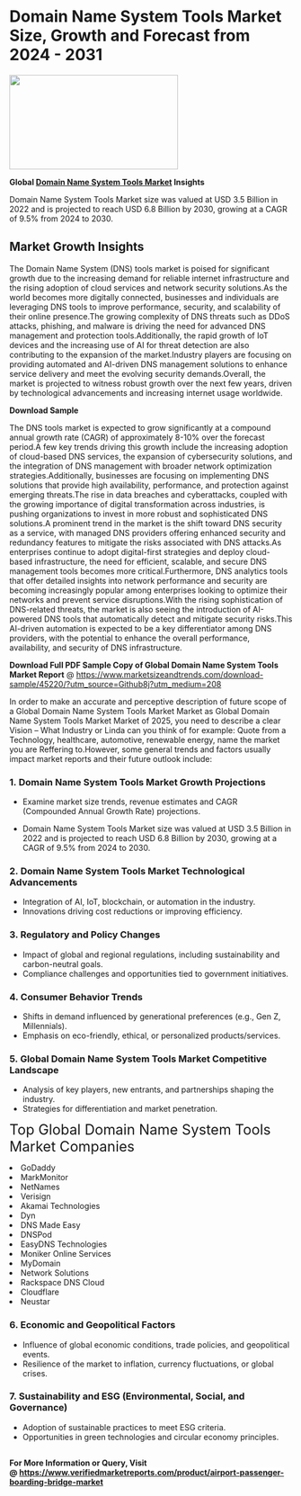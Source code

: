<H1>Domain Name System Tools Market Size, Growth and Forecast from 2024 - 2031</H1><img class="aligncenter size-medium wp-image-584254" src="https://thirdeyenews.in/wp-content/uploads/2024/09/Global-Market-Research-300x168.jpeg" alt="" width="300" height="168" /><p><strong>Global&nbsp;<a href="https://www.marketsizeandtrends.com/download-sample/45220/?utm_source=Github8j?utm_medium=208">Domain Name System Tools Market</a> Insights</strong></p><p>Domain Name System Tools Market size was valued at USD 3.5 Billion in 2022 and is projected to reach USD 6.8 Billion by 2030, growing at a CAGR of 9.5% from 2024 to 2030.</p><p><h2>Market Growth Insights</h2> <p>The Domain Name System (DNS) tools market is poised for significant growth due to the increasing demand for reliable internet infrastructure and the rising adoption of cloud services and network security solutions.As the world becomes more digitally connected, businesses and individuals are leveraging DNS tools to improve performance, security, and scalability of their online presence.The growing complexity of DNS threats such as DDoS attacks, phishing, and malware is driving the need for advanced DNS management and protection tools.Additionally, the rapid growth of IoT devices and the increasing use of AI for threat detection are also contributing to the expansion of the market.Industry players are focusing on providing automated and AI-driven DNS management solutions to enhance service delivery and meet the evolving security demands.Overall, the market is projected to witness robust growth over the next few years, driven by technological advancements and increasing internet usage worldwide.</p> <p><strong>Download Sample</strong></p> <p>The DNS tools market is expected to grow significantly at a compound annual growth rate (CAGR) of approximately 8-10% over the forecast period.A few key trends driving this growth include the increasing adoption of cloud-based DNS services, the expansion of cybersecurity solutions, and the integration of DNS management with broader network optimization strategies.Additionally, businesses are focusing on implementing DNS solutions that provide high availability, performance, and protection against emerging threats.The rise in data breaches and cyberattacks, coupled with the growing importance of digital transformation across industries, is pushing organizations to invest in more robust and sophisticated DNS solutions.A prominent trend in the market is the shift toward DNS security as a service, with managed DNS providers offering enhanced security and redundancy features to mitigate the risks associated with DNS attacks.As enterprises continue to adopt digital-first strategies and deploy cloud-based infrastructure, the need for efficient, scalable, and secure DNS management tools becomes more critical.Furthermore, DNS analytics tools that offer detailed insights into network performance and security are becoming increasingly popular among enterprises looking to optimize their networks and prevent service disruptions.With the rising sophistication of DNS-related threats, the market is also seeing the introduction of AI-powered DNS tools that automatically detect and mitigate security risks.This AI-driven automation is expected to be a key differentiator among DNS providers, with the potential to enhance the overall performance, availability, and security of DNS infrastructure.<p><span class=""><strong>Download Full PDF Sample Copy of Global Domain Name System Tools Market Report</strong> @ <a href="https://www.marketsizeandtrends.com/download-sample/45220/?utm_source=Github8j?utm_medium=208" target="_blank">https://www.marketsizeandtrends.com/download-sample/45220/?utm_source=Github8j?utm_medium=208</a></span></p><p>In order to make an accurate and perceptive description of future scope of a Global&nbsp;Domain Name System Tools Market Market as Global&nbsp;Domain Name System Tools Market Market of 2025, you need to describe a clear Vision &ndash; What Industry or Linda can you think of for example: Quote from a Technology, healthcare, automotive, renewable energy, name the market you are Reffering to.However, some general trends and factors usually impact market reports and their future outlook include:</p><h3>1.&nbsp;<strong>Domain Name System Tools Market Growth Projections</strong></h3><ul><li>Examine market size trends, revenue estimates and CAGR (Compounded Annual Growth Rate) projections.</li><li><p>Domain Name System Tools Market size was valued at USD 3.5 Billion in 2022 and is projected to reach USD 6.8 Billion by 2030, growing at a CAGR of 9.5% from 2024 to 2030.</p></li></ul><h3>2.&nbsp;<strong>Domain Name System Tools Market Technological Advancements</strong></h3><ul><li>Integration of AI, IoT, blockchain, or automation in the industry.</li><li>Innovations driving cost reductions or improving efficiency.</li></ul><h3>3.&nbsp;<strong>Regulatory and Policy Changes</strong></h3><ul><li>Impact of global and regional regulations, including sustainability and carbon-neutral goals.</li><li>Compliance challenges and opportunities tied to government initiatives.</li></ul><h3>4.&nbsp;<strong>Consumer Behavior Trends</strong></h3><ul><li>Shifts in demand influenced by generational preferences (e.g., Gen Z, Millennials).</li><li>Emphasis on eco-friendly, ethical, or personalized products/services.</li></ul><h3>5.&nbsp;<strong>Global Domain Name System Tools Market Competitive Landscape</strong></h3><ul><li>Analysis of key players, new entrants, and partnerships shaping the industry.</li><li>Strategies for differentiation and market penetration.</li></ul><p data-pm-slice="1 1 []"><span style="color: inherit; font-family: inherit; font-size: 25px;">Top Global Domain Name System Tools Market Companies</span></p><div class="" data-test-id=""><p><li>GoDaddy</li><li> MarkMonitor</li><li> NetNames</li><li> Verisign</li><li> Akamai Technologies</li><li> Dyn</li><li> DNS Made Easy</li><li> DNSPod</li><li> EasyDNS Technologies</li><li> Moniker Online Services</li><li> MyDomain</li><li> Network Solutions</li><li> Rackspace DNS Cloud</li><li> Cloudflare</li><li> Neustar</li></p></div><h3>6.&nbsp;<strong>Economic and Geopolitical Factors</strong></h3><ul><li>Influence of global economic conditions, trade policies, and geopolitical events.</li><li>Resilience of the market to inflation, currency fluctuations, or global crises.</li></ul><h3>7.&nbsp;<strong>Sustainability and ESG (Environmental, Social, and Governance)</strong></h3><ul><li>Adoption of sustainable practices to meet ESG criteria.</li><li>Opportunities in green technologies and circular economy principles.</li></ul><h2><strong style="font-size: 14px;">For More Information or Query, Visit @&nbsp;</strong><a style="background-color: #ffffff; font-size: 14px;" href="https://www.marketsizeandtrends.com/report/domain-name-system-tools-market/" target="_blank">https://www.verifiedmarketreports.com/product/airport-passenger-boarding-bridge-market</a></h2>